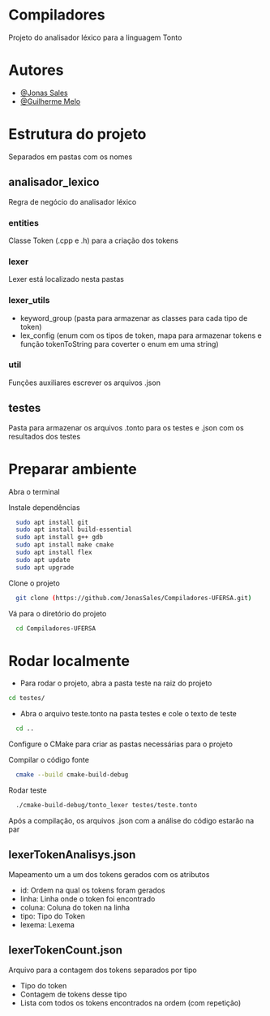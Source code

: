 
# Compiladores
Projeto do analisador léxico para a linguagem Tonto


# Autores

- [@Jonas Sales](https://www.github.com/JonasSales)
- [@Guilherme Melo](https://github.com/glhermeMelo)


# Estrutura do projeto
Separados em pastas com os nomes

## analisador_lexico
Regra de negócio do analisador léxico

### entities
Classe Token (.cpp e .h) para a criação dos tokens

### lexer
Lexer está localizado nesta pastas

### lexer_utils

- keyword_group (pasta para armazenar as classes para cada tipo de token)
- lex_config (enum com os tipos de token, mapa para armazenar tokens e função tokenToString para coverter o enum em uma string)

### util
Funções auxiliares escrever os arquivos .json

## testes
Pasta para armazenar os arquivos .tonto para os testes e .json com os resultados dos testes

# Preparar ambiente

Abra o terminal

Instale dependências

```bash
  sudo apt install git
  sudo apt install build-essential
  sudo apt install g++ gdb
  sudo apt install make cmake
  sudo apt install flex
  sudo apt update
  sudo apt upgrade 
```

Clone o projeto

```bash
  git clone (https://github.com/JonasSales/Compiladores-UFERSA.git)
```

Vá para o diretório do projeto

```bash
  cd Compiladores-UFERSA
```


# Rodar localmente

- Para rodar o projeto, abra a pasta teste na raiz do projeto
```bash
cd testes/
```

- Abra o arquivo teste.tonto na pasta testes e cole o texto de teste

```bash
  cd ..
```

Configure o CMake para criar as pastas necessárias para o projeto

Compilar o código fonte

```bash
  cmake --build cmake-build-debug
```

Rodar teste

```bash
  ./cmake-build-debug/tonto_lexer testes/teste.tonto
```

Após a compilação, os arquivos .json com a análise do código estarão na par

## lexerTokenAnalisys.json
Mapeamento um a um dos tokens gerados com os atributos
- id: Ordem na qual os tokens foram gerados
- linha: Linha onde o token foi encontrado
- coluna: Coluna do token na linha
- tipo: Tipo do Token
- lexema: Lexema

## lexerTokenCount.json
Arquivo para a contagem dos tokens separados por tipo
- Tipo do token
- Contagem de tokens desse tipo
- Lista com todos os tokens encontrados na ordem (com repetição)